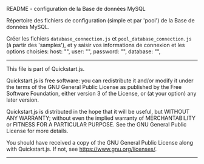 
README - configuration de la Base de données MySQL

Répertoire des fichiers de configuration (simple et par 'pool') de la Base de données MySQL.


Créer les fichiers `database_connection.js` et `pool_database_connection.js` (à partir des 'samples'), et y saisir vos informations de connexion et les options choisies:
	host: "",
	user: "",
	password: "",
	database: "",


-------------------------------------------------------------------------------------------------------------------------------

This file is part of Quickstart.js.


Quickstart.js is free software: you can redistribute it and/or modify
it under the terms of the GNU General Public License as published by
the Free Software Foundation, either version 3 of the License, or
(at your option) any later version.

Quickstart.js is distributed in the hope that it will be useful,
but WITHOUT ANY WARRANTY; without even the implied warranty of
MERCHANTABILITY or FITNESS FOR A PARTICULAR PURPOSE.  See the
GNU General Public License for more details.

You should have received a copy of the GNU General Public License
along with Quickstart.js.  If not, see <https://www.gnu.org/licenses/>.

--------------------------------------------------------------------------------------------------------------------------------
